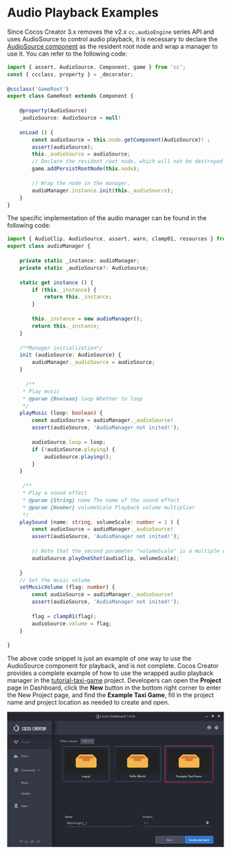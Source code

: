 # Audio Playback Examples

Since Cocos Creator 3.x removes the v2.x `cc.audioEngine` series API and uses AudioSource to control audio playback, it is necessary to declare the [AudioSource component](./audiosource.md) as the resident root node and wrap a manager to use it. You can refer to the following code:

```typescript
import { assert, AudioSource, Component, game } from 'cc';
const { ccclass, property } = _decorator;

@ccclass('GameRoot')
export class GameRoot extends Component {
    
    @property(AudioSource) 
    _audioSource: AudioSource = null!

    onLoad () {
        const audioSource = this.node.getComponent(AudioSource)! ;
        assert(audioSource);
        this._audioSource = audioSource;
        // Declare the resident root node, which will not be destroyed in a scene switch. The target node must be the root node, otherwise it is invalid.
        game.addPersistRootNode(this.node);

        // Wrap the node in the manager.
        audioManager.instance.init(this._audioSource);
    }
}
```

The specific implementation of the audio manager can be found in the following code:

```typescript
import { AudioClip, AudioSource, assert, warn, clamp01, resources } from "cc";
export class audioManager {

    private static _instance: audioManager;
    private static _audioSource?: AudioSource;

    static get instance () {
        if (this._instance) {
            return this._instance;
        }

        this._instance = new audioManager();
        return this._instance;
    }

    /**Manager initialization*/
    init (audioSource: AudioSource) {
        audioManager._audioSource = audioSource;
    }

      /**
     * Play music
     * @param {Boolean} loop Whether to loop
     */
    playMusic (loop: boolean) {
        const audioSource = audioManager._audioSource!
        assert(audioSource, 'AudioManager not inited!');

        audioSource.loop = loop;
        if (!audioSource.playing) {
            audioSource.playing();
        }
    }

     /**
     * Play a sound effect
     * @param {String} name The name of the sound effect
     * @param {Number} volumeScale Playback volume multiplier
     */
    playSound (name: string, volumeScale: number = 1 ) {
        const audioSource = audioManager._audioSource!
        assert(audioSource, 'AudioManager not inited!');
            
        // Note that the second parameter "volumeScale" is a multiple of the playback volume, the final playback volume is "audioSource.volume * volumeScale"
        audioSource.playOneShot(audioClip, volumeScale);

    }
    // Set the music volume
    setMusicVolume (flag: number) {
        const audioSource = audioManager._audioSource!
        assert(audioSource, 'AudioManager not inited!');

        flag = clamp01(flag);
        audioSource.volume = flag;
    }

}
```

The above code snippet is just an example of one way to use the AudioSource component for playback, and is not complete. Cocos Creator provides a complete example of how to use the wrapped audio playback manager in the [tutorial-taxi-game](https://github.com/cocos-creator/tutorial-taxi-game) project. Developers can open the **Project** page in Dashboard, click the **New** button in the bottom right corner to enter the New Project page, and find the **Example Taxi Game**, fill in the project name and project location as needed to create and open.

![audioEdit](audio/audioEdit.png)
